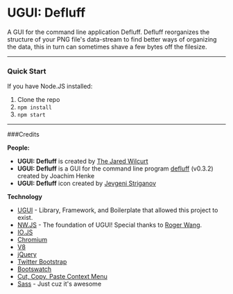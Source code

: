 # UGUI: Defluff

A GUI for the command line application Defluff. Defluff reorganizes the structure of your PNG file's data-stream to find better ways of organizing the data, this in turn can sometimes shave a few bytes off the filesize.


* * *


### Quick Start

If you have Node.JS installed:

1. Clone the repo
1. `npm install`
1. `npm start`


* * *


###Credits

**People:**

* **UGUI: Defluff** is created by [The Jared Wilcurt](http://github.com/TheJaredWilcurt)
* **UGUI: Defluff** is a GUI for the command line program [defluff](http://j-o.users.sourceforge.net) (v0.3.2) created by Joachim Henke
* **UGUI: Defluff** icon created by [Jevgeni Striganov](https://thenounproject.com/jevgeni.striganov)

**Technology**

* [UGUI](http://ugui.io) - Library, Framework, and Boilerplate that allowed this project to exist.
* [NW.JS](http://nwjs.io) - The foundation of UGUI! Special thanks to [Roger Wang](https://github.com/rogerwang).
 * [IO.JS](http://iojs.org)
 * [Chromium](http://www.chromium.org)
 * [V8](https://code.google.com/p/v8)
* [jQuery](http://jquery.com)
* [Twitter Bootstrap](http://getbootstrap.com)
* [Bootswatch](http://bootswatch.com)
* [Cut, Copy, Paste Context Menu](https://github.com/b1rdex/nw-contextmenu)
* [Sass](http://sass-lang.com) - Just cuz it's awesome
